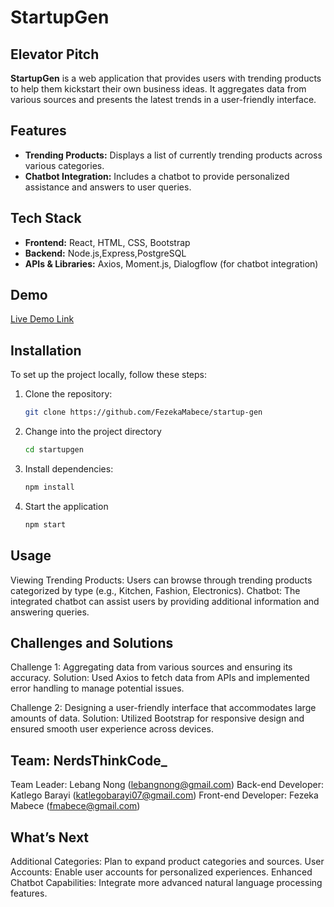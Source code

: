 # StartupGen

## Elevator Pitch
**StartupGen** is a web application that provides users with trending products to help them kickstart their own business ideas. It aggregates data from various sources and presents the latest trends in a user-friendly interface.

## Features
- **Trending Products:** Displays a list of currently trending products across various categories.
- **Chatbot Integration:** Includes a chatbot to provide personalized assistance and answers to user queries.

## Tech Stack
- **Frontend:** React, HTML, CSS, Bootstrap
- **Backend:** Node.js,Express,PostgreSQL
- **APIs & Libraries:** Axios, Moment.js, Dialogflow (for chatbot integration)

## Demo
[Live Demo Link](https://youtu.be/G0oteF_8KWU)

## Installation

To set up the project locally, follow these steps:

1. Clone the repository:
   ```sh
   git clone https://github.com/FezekaMabece/startup-gen

2. Change into the project directory
   ```sh
   cd startupgen

3. Install dependencies:
   ```sh
   npm install

4. Start the application
   ```sh
   npm start

## Usage
Viewing Trending Products: Users can browse through trending products categorized by type (e.g., Kitchen, Fashion, Electronics).
Chatbot: The integrated chatbot can assist users by providing additional information and answering queries.

## Challenges and Solutions
Challenge 1: Aggregating data from various sources and ensuring its accuracy.
Solution: Used Axios to fetch data from APIs and implemented error handling to manage potential issues.

Challenge 2: Designing a user-friendly interface that accommodates large amounts of data.
Solution: Utilized Bootstrap for responsive design and ensured smooth user experience across devices.

## Team: NerdsThinkCode_
Team Leader: Lebang Nong (lebangnong@gmail.com)
Back-end Developer: Katlego Barayi (katlegobarayi07@gmail.com)
Front-end Developer: Fezeka Mabece (fmabece@gmail.com)

## What’s Next
Additional Categories: Plan to expand product categories and sources.
User Accounts: Enable user accounts for personalized experiences.
Enhanced Chatbot Capabilities: Integrate more advanced natural language processing features.
